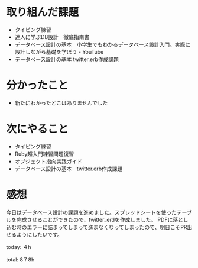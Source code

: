 #  取り組んだ課題
- タイピング練習
- 達人に学ぶDB設計　徹底指南書
- データベース設計の基本　小学生でもわかるデータベース設計入門。実際に設計しながら基礎を学ぼう - YouTube
- データベース設計の基本 twitter.erb作成課題


# 分かったこと
- 新たにわかったとこはありませんでした
  
# 次にやること
- タイピング練習
- Ruby超入門練習問題復習
- オブジェクト指向実践ガイド
- データベース設計の基本　twitter.erb作成課題



# 感想
今日はデータベース設計の課題を進めました。スプレッドシートを使ったテーブルを完成させることができたので、twitter_erdを作成しました。 
PDFに落とし込む時のエラーに詰まってしまって進まなくなってしまったので、明日こそPR出せるようにしたいです。

today:  ４h

total: 8７8h

